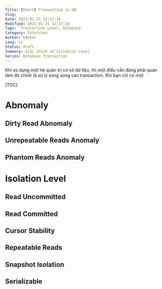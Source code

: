 ```yaml
---
Title: [Short] Transaction in DB 
Slug: 
Date: 2021-01-21 12:17:14
Modified: 2021-01-21 12:17:14
Tags:  Transaction_Level, Database
Category: Interview
Author: h4cker
Lang: vi
Status: draft
Summary: Giải thích về Isolation Level
Series: Database Transaction
---
```


Khi sủ dụng một hệ quản trị cơ sở dữ liệu, thì một điều cần đáng phải quan tâm đó chính là xử lý song song các transaction. Khi bạn chỉ có một 

[TOC]

# Abnomaly

## Dirty Read Abnomaly
## Unrepeatable Reads Anomaly
## Phantom Reads Anomaly

# Isolation Level

## Read Uncommitted
## Read Committed

## Cursor Stability
## Repeatable Reads

## Snapshot Isolation
## Serializable

